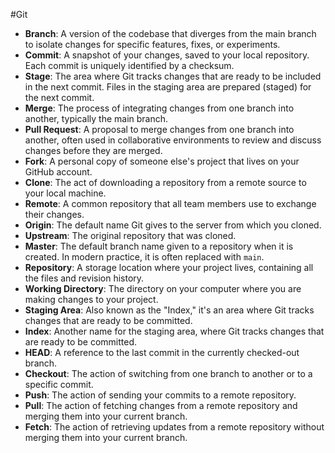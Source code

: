 #Git

- **Branch**: A version of the codebase that diverges from the main branch to isolate changes for specific features, fixes, or experiments.
- **Commit**: A snapshot of your changes, saved to your local repository. Each commit is uniquely identified by a checksum.
- **Stage**: The area where Git tracks changes that are ready to be included in the next commit. Files in the staging area are prepared (staged) for the next commit.
- **Merge**: The process of integrating changes from one branch into another, typically the main branch.
- **Pull Request**: A proposal to merge changes from one branch into another, often used in collaborative environments to review and discuss changes before they are merged.
- **Fork**: A personal copy of someone else's project that lives on your GitHub account.
- **Clone**: The act of downloading a repository from a remote source to your local machine.
- **Remote**: A common repository that all team members use to exchange their changes.
- **Origin**: The default name Git gives to the server from which you cloned.
- **Upstream**: The original repository that was cloned.
- **Master**: The default branch name given to a repository when it is created. In modern practice, it is often replaced with `main`.
- **Repository**: A storage location where your project lives, containing all the files and revision history.
- **Working Directory**: The directory on your computer where you are making changes to your project.
- **Staging Area**: Also known as the "Index," it's an area where Git tracks changes that are ready to be committed.
- **Index**: Another name for the staging area, where Git tracks changes that are ready to be committed.
- **HEAD**: A reference to the last commit in the currently checked-out branch.
- **Checkout**: The action of switching from one branch to another or to a specific commit.
- **Push**: The action of sending your commits to a remote repository.
- **Pull**: The action of fetching changes from a remote repository and merging them into your current branch.
- **Fetch**: The action of retrieving updates from a remote repository without merging them into your current branch.